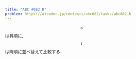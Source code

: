 ```yaml
---
title: "ABC #082 B"
problem: https://atcoder.jp/contests/abc082/tasks/abc082_b
---
```

$$ s $$ は昇順に, $$ t $$ は降順に並べ替えて比較する.
